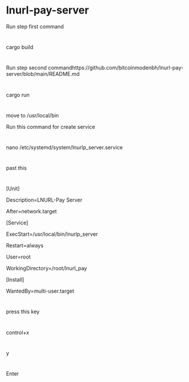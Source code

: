 # lnurl-pay-server

Run step first command
#
cargo build
#
Run step second commandhttps://github.com/bitcoinmodenbh/lnurl-pay-server/blob/main/README.md
#
cargo run
#
move to /usr/local/bin




Run this command for create service
#
nano /etc/systemd/system/lnurlp_server.service
#
past this 
#
[Unit]

Description=LNURL-Pay Server

After=network.target

[Service]

ExecStart=/usr/local/bin/lnurlp_server

Restart=always

User=root

WorkingDirectory=/root/lnurl_pay


[Install]

WantedBy=multi-user.target
#




press this key 
#
control+x
#

y

#
Enter
#
